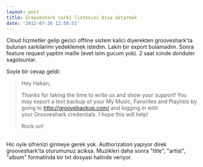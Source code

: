 ```yaml
---
layout: post
title: Grooveshark sarki listesini disa aktarmak
date: '2012-07-26 12:56:51'
---
```


<p>Cloud hizmetler gelip gecici offline sistem kalici diyerekten grooveshark'ta bulunan sarkilarimi yedeklemek istedim. Lakin bir export bulamadim. Sonra feature request yaptim maille (evet isim gucum yok). 2 saat icinde donduler sagolsunlar.</p><p>Soyle bir cevap geldi: </p><div><blockquote>Hey Hakan,<p>Thanks for taking the time to write us and show your support! You may export a text backup of your My Music, Favorites and Playlists by going to <a href="http://groovebackup.com/" target="_blank">http://groovebackup.com/</a> and logging in with your Grooveshark credentials. I hope this will help! </p><p>Rock on!</p></blockquote></div><div> </div><div>Hic oyle sifrenizi girmeye gerek yok. Authorization yapiyor direk grooveshark'ta oturumunuz aciksa. Muzikleri daha sonra "title", "artist", "album" formatinda bir txt dosyasi halinde veriyor.</div>